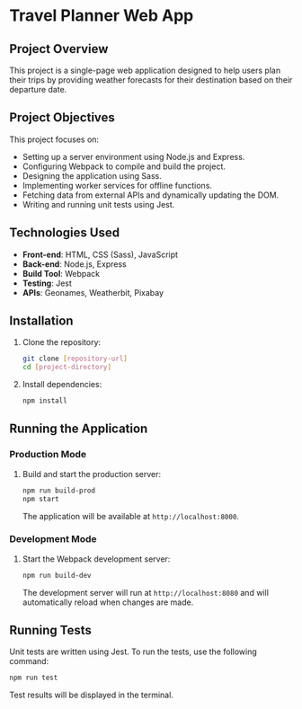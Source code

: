 # Travel Planner Web App  

## Project Overview  
This project is a single-page web application designed to help users plan their trips by providing weather forecasts for their destination based on their departure date.  

## Project Objectives  
This project focuses on:  
- Setting up a server environment using Node.js and Express.  
- Configuring Webpack to compile and build the project.  
- Designing the application using Sass.  
- Implementing worker services for offline functions.  
- Fetching data from external APIs and dynamically updating the DOM.  
- Writing and running unit tests using Jest.  

## Technologies Used  
- **Front-end**: HTML, CSS (Sass), JavaScript  
- **Back-end**: Node.js, Express  
- **Build Tool**: Webpack  
- **Testing**: Jest  
- **APIs**: Geonames, Weatherbit, Pixabay  

## Installation  
1. Clone the repository:  
   ```bash
   git clone [repository-url]
   cd [project-directory]
   ```  
2. Install dependencies:  
   ```bash
   npm install
   ```  

## Running the Application  
### Production Mode  
1. Build and start the production server:  
   ```bash
   npm run build-prod
   npm start
   ```  
   The application will be available at `http://localhost:8000`.  

### Development Mode  
1. Start the Webpack development server:  
   ```bash
   npm run build-dev
   ```  
   The development server will run at `http://localhost:8080` and will automatically reload when changes are made.  

## Running Tests  
Unit tests are written using Jest. To run the tests, use the following command:  
```bash
npm run test
```  
Test results will be displayed in the terminal.
